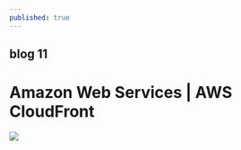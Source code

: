 ```yaml
---
published: true
---
```

## blog 11

# Amazon Web Services | AWS CloudFront

![]({{site.baseurl}}/https://www.ktexperts.com/wp-content/uploads/2019/11/amazon-cloudfront-logo.jpg)



